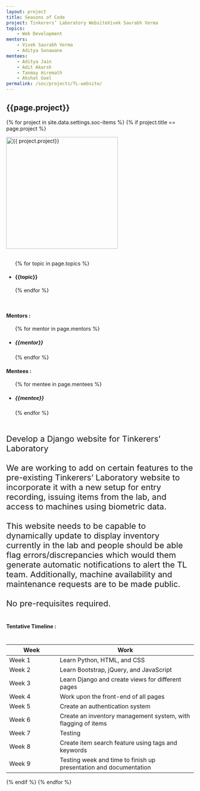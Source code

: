 ```yaml
---
layout: project
title: Seasons of Code
project: Tinkerers’ Laboratory WebsiteVivek Saurabh Verma
topics:
    - Web Development
mentors:
    - Vivek Saurabh Verma
    - Aditya Sonawane          
mentees:
    - Aditya Jain
    - Adit Akarsh
    - Tanmay Hiremath
    - Akshat Goel
permalink: /soc/projects/TL-website/
---
```


<h2 class="display1 m-3 p-3 text-center">{{page.project}}</h2>

{% for project in site.data.settings.soc-items %}
{% if project.title == page.project %}
<div>
    <img src="{{ site.baseurl }}/{{ project.image }}"  width = "300" height="300" alt="{{ project.project}}" class="border rounded img-soc">
</div>
<div>
    <br>
    <ul>
        {% for topic in page.topics %}
        <li><h4 class="text-primary text-center">{{topic}}</h4></li>
        {% endfor %}
    </ul>
    <br>
    <h4 class="display3  ">Mentors :</h4> 
    <ul>
        {% for mentor in page.mentors %}
        <li><h5 class=" ">{{mentor}}</h5></li>
        {% endfor %}
    </ul>
    <h4 class="display3  ">Mentees :</h4> 
    <ul>
        {% for mentee in page.mentees %}
        <li><h5 class="">{{mentee}}</h5></li>
        {% endfor %}
    </ul>
</div>
<div>
    <p class="display3" style = "font-size:22px;" >
        <br>
        Develop a Django website for Tinkerers’ Laboratory
        <br><br>
        We are working to add on certain features to the pre-existing Tinkerers’ Laboratory website to incorporate it with a new setup for entry recording, issuing items from the lab, and access to machines using biometric data.
        <br><br>
        This website needs to be capable to dynamically update to display inventory currently in the lab and people should be able flag errors/discrepancies which would them generate automatic notifications to alert the TL team. Additionally, machine availability and maintenance requests are to be made public.
        <br><br>
        No pre-requisites required.
    </p>
</div>
<div>
    <h4 class="display3" style="margin:40px 0px 40px 0px;">Tentative Timeline :</h4>
    <table class="table table-striped">
    <thead>
        <tr>
        <th>Week</th>
        <th>Work</th>
        </tr>
    </thead>
    <tbody>
        <tr>
        <td style='width: 120px'>Week 1</td>
      <td>Learn Python, HTML, and CSS</td>
    </tr>
    <tr>
      <td>Week 2</td>
      <td>Learn Bootstrap, jQuery, and JavaScript</td>
    </tr>
    <tr>
      <td>Week 3</td>
      <td>Learn Django and create views for different pages</td>
    </tr>
    <tr>
      <td>Week 4</td>
      <td>Work upon the front-end of all pages</td>
    </tr>
    <tr>
      <td>Week 5</td>
      <td>Create an authentication system</td>
    </tr>
    <tr>
      <td>Week 6</td>
      <td>Create an inventory management system, with flagging of items</td>
    </tr>
    <tr>
      <td>Week 7</td>
      <td>Testing</td>
    </tr>
    <tr>
      <td>Week 8</td>
      <td>Create item search feature using tags and keywords</td>
    </tr>
    <tr>
      <td>Week 9</td>
      <td>Testing week and time to finish up presentation and documentation</td>
    </tr>
    </tbody>
    </table>
</div>
{% endif %}
{% endfor %}
